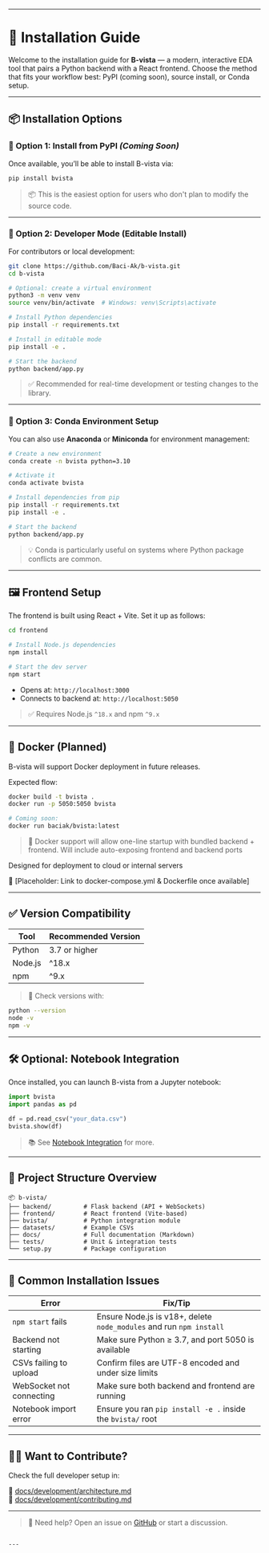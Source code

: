 

---


# 🧰 Installation Guide

Welcome to the installation guide for **B-vista** — a modern, interactive EDA tool that pairs a Python backend with a React frontend. Choose the method that fits your workflow best: PyPI (coming soon), source install, or Conda setup.

---

## 📦 Installation Options

### 🔹 Option 1: Install from PyPI *(Coming Soon)*

Once available, you’ll be able to install B-vista via:

```bash
pip install bvista
```

> 📦 This is the easiest option for users who don't plan to modify the source code.

---

### 🔹 Option 2: Developer Mode (Editable Install)

For contributors or local development:

```bash
git clone https://github.com/Baci-Ak/b-vista.git
cd b-vista

# Optional: create a virtual environment
python3 -m venv venv
source venv/bin/activate  # Windows: venv\Scripts\activate

# Install Python dependencies
pip install -r requirements.txt

# Install in editable mode
pip install -e .

# Start the backend
python backend/app.py
```

> ✅ Recommended for real-time development or testing changes to the library.

---

### 🔹 Option 3: Conda Environment Setup

You can also use **Anaconda** or **Miniconda** for environment management:

```bash
# Create a new environment
conda create -n bvista python=3.10

# Activate it
conda activate bvista

# Install dependencies from pip
pip install -r requirements.txt
pip install -e .

# Start the backend
python backend/app.py
```

> 💡 Conda is particularly useful on systems where Python package conflicts are common.

---

## 🖼️ Frontend Setup

The frontend is built using React + Vite. Set it up as follows:

```bash
cd frontend

# Install Node.js dependencies
npm install

# Start the dev server
npm start
```

- Opens at: `http://localhost:3000`
- Connects to backend at: `http://localhost:5050`

> ✅ Requires Node.js `^18.x` and npm `^9.x`

---

## 🐳 Docker (Planned)

B-vista will support Docker deployment in future releases.

Expected flow:

```bash
docker build -t bvista .
docker run -p 5050:5050 bvista

# Coming soon:
docker run baciak/bvista:latest

```




> 🐋 Docker support will allow one-line startup with bundled backend + frontend.
Will include auto-exposing frontend and backend ports

Designed for deployment to cloud or internal servers

🐳 [Placeholder: Link to docker-compose.yml & Dockerfile once available]

---

## ✅ Version Compatibility

| Tool     | Recommended Version |
|----------|----------------------|
| Python   | 3.7 or higher        |
| Node.js  | ^18.x                |
| npm      | ^9.x                 |

> 📌 Check versions with:
```bash
python --version
node -v
npm -v
```

---

## 🛠️ Optional: Notebook Integration

Once installed, you can launch B-vista from a Jupyter notebook:

```python
import bvista
import pandas as pd

df = pd.read_csv("your_data.csv")
bvista.show(df)
```

> 📚 See [Notebook Integration](./usage/jupyter_notebook.md) for more.

---

## 📂 Project Structure Overview

```text
📦 b-vista/
├── backend/         # Flask backend (API + WebSockets)
├── frontend/        # React frontend (Vite-based)
├── bvista/          # Python integration module
├── datasets/        # Example CSVs
├── docs/            # Full documentation (Markdown)
├── tests/           # Unit & integration tests
└── setup.py         # Package configuration
```

---

## 🧪 Common Installation Issues

| Error                                | Fix/Tip                                                                 |
|-------------------------------------|-------------------------------------------------------------------------|
| `npm start` fails                   | Ensure Node.js is v18+, delete `node_modules` and run `npm install`     |
| Backend not starting                | Make sure Python ≥ 3.7, and port 5050 is available                      |
| CSVs failing to upload              | Confirm files are UTF-8 encoded and under size limits                   |
| WebSocket not connecting            | Make sure both backend and frontend are running                         |
| Notebook import error               | Ensure you ran `pip install -e .` inside the `bvista/` root             |

---

## 🧑‍💻 Want to Contribute?

Check the full developer setup in:

📄 [docs/development/architecture.md](../development/architecture.md)  
📄 [docs/development/contributing.md](../development/contributing.md)

---

> 🧠 Need help? Open an issue on [GitHub](https://github.com/Baci-Ak/b-vista/issues) or start a discussion.

```

---

